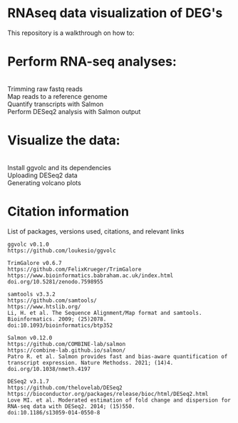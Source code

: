 # RNAseq data visualization of DEG's

This repository is a walkthrough on how to:

# Perform RNA-seq analyses: 
<br>
  Trimming raw fastq reads
<br>
  Map reads to a reference genome 
<br>
  Quantify transcripts with Salmon
<br>
  Perform DESeq2 analysis with Salmon output


# Visualize the data:
<br>
  Install ggvolc and its dependencies
<br>
  Uploading DESeq2 data
<br>
  Generating volcano plots


# Citation information
List of packages, versions used, citations, and relevant links
 
```
ggvolc v0.1.0
https://github.com/loukesio/ggvolc

TrimGalore v0.6.7
https://github.com/FelixKrueger/TrimGalore
https://www.bioinformatics.babraham.ac.uk/index.html
doi.org/10.5281/zenodo.7598955

samtools v3.3.2
https://github.com/samtools/
https://www.htslib.org/
Li, H. et al. The Sequence Alignment/Map format and samtools. Bioinformatics. 2009; (25)2078.
doi:10.1093/bioinformatics/btp352

Salmon v0.12.0
https://github.com/COMBINE-lab/salmon
https://combine-lab.github.io/salmon/
Patro R. et al. Salmon provides fast and bias-aware quantification of transcript expression. Nature Methodss. 2021; (14)4.  doi.org/10.1038/nmeth.4197

DESeq2 v3.1.7
https://github.com/thelovelab/DESeq2
https://bioconductor.org/packages/release/bioc/html/DESeq2.html
Love MI. et al. Moderated estimation of fold change and dispersion for RNA-seq data with DESeq2. 2014; (15)550.
doi:10.1186/s13059-014-0550-8

```
